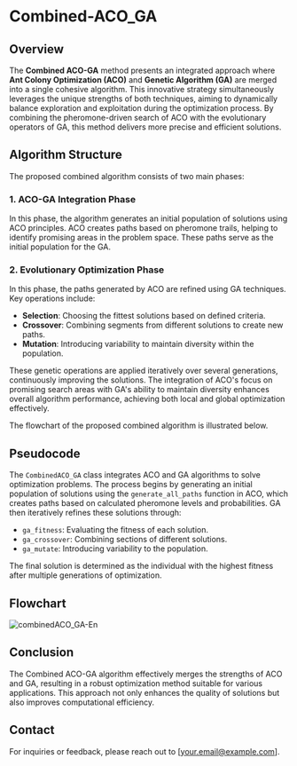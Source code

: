 # Combined-ACO_GA

## Overview
The **Combined ACO-GA** method presents an integrated approach where **Ant Colony Optimization (ACO)** and **Genetic Algorithm (GA)** are merged into a single cohesive algorithm. This innovative strategy simultaneously leverages the unique strengths of both techniques, aiming to dynamically balance exploration and exploitation during the optimization process. By combining the pheromone-driven search of ACO with the evolutionary operators of GA, this method delivers more precise and efficient solutions.

## Algorithm Structure
The proposed combined algorithm consists of two main phases:

### 1. ACO-GA Integration Phase
In this phase, the algorithm generates an initial population of solutions using ACO principles. ACO creates paths based on pheromone trails, helping to identify promising areas in the problem space. These paths serve as the initial population for the GA.

### 2. Evolutionary Optimization Phase
In this phase, the paths generated by ACO are refined using GA techniques. Key operations include:
- **Selection**: Choosing the fittest solutions based on defined criteria.
- **Crossover**: Combining segments from different solutions to create new paths.
- **Mutation**: Introducing variability to maintain diversity within the population.

These genetic operations are applied iteratively over several generations, continuously improving the solutions. The integration of ACO's focus on promising search areas with GA's ability to maintain diversity enhances overall algorithm performance, achieving both local and global optimization effectively.

The flowchart of the proposed combined algorithm is illustrated below.

## Pseudocode
The `CombinedACO_GA` class integrates ACO and GA algorithms to solve optimization problems. The process begins by generating an initial population of solutions using the `generate_all_paths` function in ACO, which creates paths based on calculated pheromone levels and probabilities. GA then iteratively refines these solutions through:
- `ga_fitness`: Evaluating the fitness of each solution.
- `ga_crossover`: Combining sections of different solutions.
- `ga_mutate`: Introducing variability to the population.

The final solution is determined as the individual with the highest fitness after multiple generations of optimization.

## Flowchart
![combinedACO_GA-En](https://github.com/user-attachments/assets/17da9884-9aed-4c80-b90f-db84839bd852)

## Conclusion
The Combined ACO-GA algorithm effectively merges the strengths of ACO and GA, resulting in a robust optimization method suitable for various applications. This approach not only enhances the quality of solutions but also improves computational efficiency.

## Contact
For inquiries or feedback, please reach out to [your.email@example.com].
